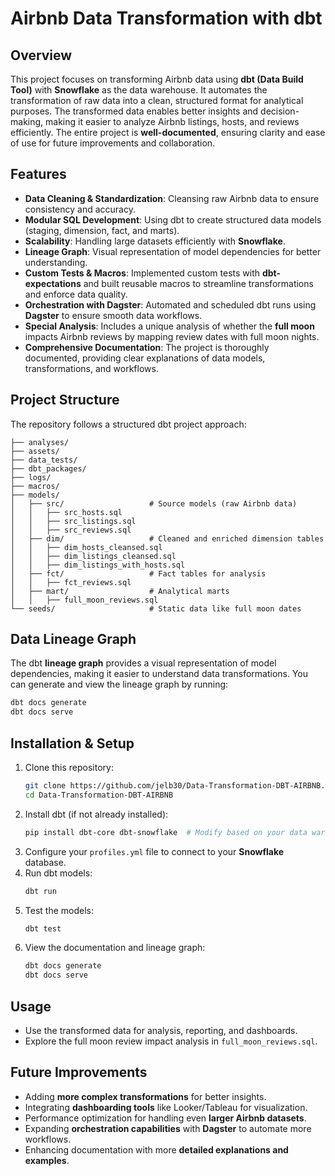 # Airbnb Data Transformation with dbt

## Overview
This project focuses on transforming Airbnb data using **dbt (Data Build Tool)** with **Snowflake** as the data warehouse. It automates the transformation of raw data into a clean, structured format for analytical purposes. The transformed data enables better insights and decision-making, making it easier to analyze Airbnb listings, hosts, and reviews efficiently. The entire project is **well-documented**, ensuring clarity and ease of use for future improvements and collaboration.

## Features
- **Data Cleaning & Standardization**: Cleansing raw Airbnb data to ensure consistency and accuracy.
- **Modular SQL Development**: Using dbt to create structured data models (staging, dimension, fact, and marts).
- **Scalability**: Handling large datasets efficiently with **Snowflake**.
- **Lineage Graph**: Visual representation of model dependencies for better understanding.
- **Custom Tests & Macros**: Implemented custom tests with **dbt-expectations** and built reusable macros to streamline transformations and enforce data quality.
- **Orchestration with Dagster**: Automated and scheduled dbt runs using **Dagster** to ensure smooth data workflows.
- **Special Analysis**: Includes a unique analysis of whether the **full moon** impacts Airbnb reviews by mapping review dates with full moon nights.
- **Comprehensive Documentation**: The project is thoroughly documented, providing clear explanations of data models, transformations, and workflows.

## Project Structure
The repository follows a structured dbt project approach:
```
├── analyses/
├── assets/
├── data_tests/
├── dbt_packages/
├── logs/
├── macros/
├── models/
│   ├── src/                   # Source models (raw Airbnb data)
│   │   ├── src_hosts.sql
│   │   ├── src_listings.sql
│   │   ├── src_reviews.sql
│   ├── dim/                   # Cleaned and enriched dimension tables
│   │   ├── dim_hosts_cleansed.sql
│   │   ├── dim_listings_cleansed.sql
│   │   ├── dim_listings_with_hosts.sql
│   ├── fct/                   # Fact tables for analysis
│   │   ├── fct_reviews.sql
│   ├── mart/                  # Analytical marts
│   │   ├── full_moon_reviews.sql
└── seeds/                     # Static data like full moon dates
```

## Data Lineage Graph
The dbt **lineage graph** provides a visual representation of model dependencies, making it easier to understand data transformations. You can generate and view the lineage graph by running:
```sh
dbt docs generate
dbt docs serve
```

## Installation & Setup
1. Clone this repository:
   ```sh
   git clone https://github.com/jelb30/Data-Transformation-DBT-AIRBNB.git
   cd Data-Transformation-DBT-AIRBNB
   ```
2. Install dbt (if not already installed):
   ```sh
   pip install dbt-core dbt-snowflake  # Modify based on your data warehouse
   ```
3. Configure your `profiles.yml` file to connect to your **Snowflake** database.
4. Run dbt models:
   ```sh
   dbt run
   ```
5. Test the models:
   ```sh
   dbt test
   ```
6. View the documentation and lineage graph:
   ```sh
   dbt docs generate
   dbt docs serve
   ```

## Usage
- Use the transformed data for analysis, reporting, and dashboards.
- Explore the full moon review impact analysis in `full_moon_reviews.sql`.

## Future Improvements
- Adding **more complex transformations** for better insights.
- Integrating **dashboarding tools** like Looker/Tableau for visualization.
- Performance optimization for handling even **larger Airbnb datasets**.
- Expanding **orchestration capabilities** with **Dagster** to automate more workflows.
- Enhancing documentation with more **detailed explanations and examples**.

